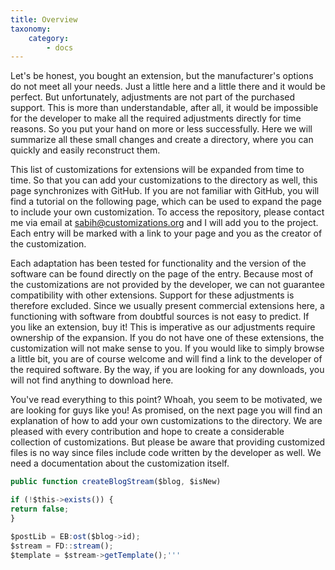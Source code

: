 ```yaml
---
title: Overview
taxonomy:
    category:
        - docs
---
```


Let's be honest, you bought an extension, but the manufacturer's options do not meet all your needs. Just a little here and a little there and it would be perfect. But unfortunately, adjustments are not part of the purchased support. This is more than understandable, after all, it would be impossible for the developer to make all the required adjustments directly for time reasons. So you put your hand on more or less successfully. Here we will summarize all these small changes and create a directory, where you can quickly and easily reconstruct them.

This list of customizations for extensions will be expanded from time to time. So that you can add your customizations to the directory as well, this page synchronizes with GitHub. If you are not familiar with GitHub, you will find a tutorial on the following page, which can be used to expand the page to include your own customization. To access the repository, please contact me via email at sabih@customizations.org and I will add you to the project. Each entry will be marked with a link to your page and you as the creator of the customization.

Each adaptation has been tested for functionality and the version of the software can be found directly on the page of the entry. Because most of the customizations are not provided by the developer, we can not guarantee compatibility with other extensions. Support for these adjustments is therefore excluded. Since we usually present commercial extensions here, a functioning with software from doubtful sources is not easy to predict. If you like an extension, buy it! This is imperative as our adjustments require ownership of the expansion. If you do not have one of these extensions, the customization will not make sense to you. If you would like to simply browse a little bit, you are of course welcome and will find a link to the developer of the required software. By the way, if you are looking for any downloads, you will not find anything to download here.

You've read everything to this point? Whoah, you seem to be motivated, we are looking for guys like you! As promised, on the next page you will find an explanation of how to add your own customizations to the directory. We are pleased with every contribution and hope to create a considerable collection of customizations. But please be aware that providing customized files is no way since files include code written by the developer as well. We need a documentation about the customization itself.

```js 
public function createBlogStream($blog, $isNew)

if (!$this->exists()) {
return false;
}

$postLib = EB:ost($blog->id);
$stream = FD::stream();
$template = $stream->getTemplate();'''